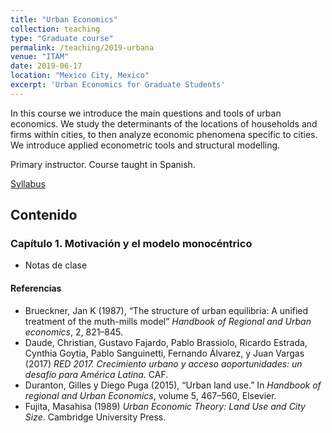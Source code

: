 ```yaml
---
title: "Urban Economics"
collection: teaching
type: "Graduate course"
permalink: /teaching/2019-urbana
venue: "ITAM"
date: 2019-06-17
location: "Mexico City, Mexico"
excerpt: 'Urban Economics for Graduate Students'
---
```


In this course we introduce the main questions and tools of urban economics. We study the determinants of the locations of households and firms within cities, to then analyze economic phenomena specific to cities. We introduce applied econometric tools and structural modelling. 

Primary instructor. Course taught in Spanish.

[Syllabus](/files/syllabus_urbana.pdf)

## Contenido

### Capítulo 1. Motivación y el modelo monocéntrico

* Notas de clase

#### Referencias

* Brueckner, Jan K (1987), “The structure of urban equilibria: A unified treatment of the muth-mills model” *Handbook of Regional and Urban economics*, 2, 821–845.
* Daude, Christian, Gustavo Fajardo, Pablo Brassiolo, Ricardo Estrada, Cynthia Goytia, Pablo Sanguinetti, Fernando Álvarez, y Juan Vargas (2017) *RED 2017. Crecimiento urbano y acceso aoportunidades: un desafío para América Latina*. CAF.
* Duranton,  Gilles  y  Diego  Puga  (2015),  “Urban  land  use.”  In *Handbook  of  regional  and  Urban Economics*, volume 5, 467–560, Elsevier.
* Fujita, Masahisa (1989) *Urban Economic Theory: Land Use and City Size*. Cambridge University Press.
